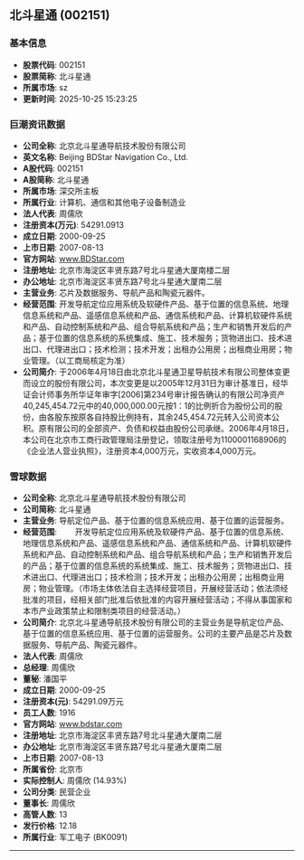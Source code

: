 ## 北斗星通 (002151)

### 基本信息

- **股票代码**: 002151
- **股票简称**: 北斗星通
- **所属市场**: sz
- **更新时间**: 2025-10-25 15:23:25

### 巨潮资讯数据

- **公司全称**: 北京北斗星通导航技术股份有限公司
- **英文名称**: Beijing BDStar Navigation Co., Ltd.
- **A股代码**: 002151
- **A股简称**: 北斗星通
- **所属市场**: 深交所主板
- **所属行业**: 计算机、通信和其他电子设备制造业
- **法人代表**: 周儒欣
- **注册资本(万元)**: 54291.0913
- **成立日期**: 2000-09-25
- **上市日期**: 2007-08-13
- **官方网站**: www.BDStar.com
- **注册地址**: 北京市海淀区丰贤东路7号北斗星通大厦南楼二层
- **办公地址**: 北京市海淀区丰贤东路7号北斗星通大厦南二层
- **主营业务**: 芯片及数据服务、导航产品和陶瓷元器件。
- **经营范围**: 开发导航定位应用系统及软硬件产品、基于位置的信息系统、地理信息系统和产品、遥感信息系统和产品、通信系统和产品、计算机软硬件系统和产品、自动控制系统和产品、组合导航系统和产品；生产和销售开发后的产品；基于位置的信息系统的系统集成、施工、技术服务；货物进出口、技术进出口、代理进出口；技术检测；技术开发；出租办公用房；出租商业用房；物业管理。（以工商局核定为准）
- **公司简介**: 于2006年4月18日由北京北斗星通卫星导航技术有限公司整体变更而设立的股份有限公司，本次变更是以2005年12月31日为审计基准日，经华证会计师事务所华证年审字[2006]第234号审计报告确认的有限公司净资产40,245,454.72元中的40,000,000.00元按1：1的比例折合为股份公司的股份，由各股东按原各自持股比例持有，其余245,454.72元转入公司资本公积。原有限公司的全部资产、负债和权益由股份公司承继。2006年4月18日，本公司在北京市工商行政管理局注册登记，领取注册号为1100001168906的《企业法人营业执照》，注册资本4,000万元，实收资本4,000万元。

### 雪球数据

- **公司全称**: 北京北斗星通导航技术股份有限公司
- **公司简称**: 北斗星通
- **主营业务**: 导航定位产品、基于位置的信息系统应用、基于位置的运营服务。
- **经营范围**: 　　开发导航定位应用系统及软硬件产品、基于位置的信息系统、地理信息系统和产品、遥感信息系统和产品、通信系统和产品、计算机软硬件系统和产品、自动控制系统和产品、组合导航系统和产品；生产和销售开发后的产品；基于位置的信息系统的系统集成、施工、技术服务；货物进出口、技术进出口、代理进出口；技术检测；技术开发；出租办公用房；出租商业用房；物业管理。（市场主体依法自主选择经营项目，开展经营活动；依法须经批准的项目，经相关部门批准后依批准的内容开展经营活动；不得从事国家和本市产业政策禁止和限制类项目的经营活动。）
- **公司简介**: 北京北斗星通导航技术股份有限公司的主营业务是导航定位产品、基于位置的信息系统应用、基于位置的运营服务。公司的主要产品是芯片及数据服务、导航产品、陶瓷元器件。
- **法人代表**: 周儒欣
- **总经理**: 周儒欣
- **董秘**: 潘国平
- **成立日期**: 2000-09-25
- **注册资本(元)**: 54291.09万元
- **员工人数**: 1916
- **官方网站**: www.bdstar.com
- **注册地址**: 北京市海淀区丰贤东路7号北斗星通大厦南二层
- **办公地址**: 北京市海淀区丰贤东路7号北斗星通大厦南二层
- **上市日期**: 2007-08-13
- **所属省份**: 北京市
- **实际控制人**: 周儒欣 (14.93%)
- **公司分类**: 民营企业
- **董事长**: 周儒欣
- **高管人数**: 13
- **发行价格**: 12.18
- **所属行业**: 军工电子 (BK0091)

---
